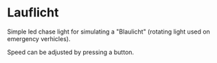 # Lauflicht
 Simple led chase light for simulating a "Blaulicht" (rotating light used on emergency verhicles).
 
 Speed can be adjusted by pressing a button.
